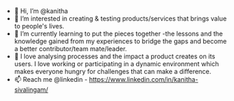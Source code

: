 - 👋 Hi, I’m @kanitha
- 👀 I’m interested in creating & testing products/services that brings value to people's lives.
- 🌱 I’m currently learning to put the pieces together -the lessons and the knowledge gained from my experiences to bridge the gaps and become a better contributor/team mate/leader.
- 💞️ I love analysing processes and the impact a product creates on its users. I love working or participating in a dynamic environment which makes everyone hungry for challenges that can make a difference.
- 📫 Reach me @linkedin - https://www.linkedin.com/in/kanitha-sivalingam/

<!---
kanitha/kanitha is a ✨ special ✨ repository because its `README.md` (this file) appears on your GitHub profile.
You can click the Preview link to take a look at your changes.
--->
